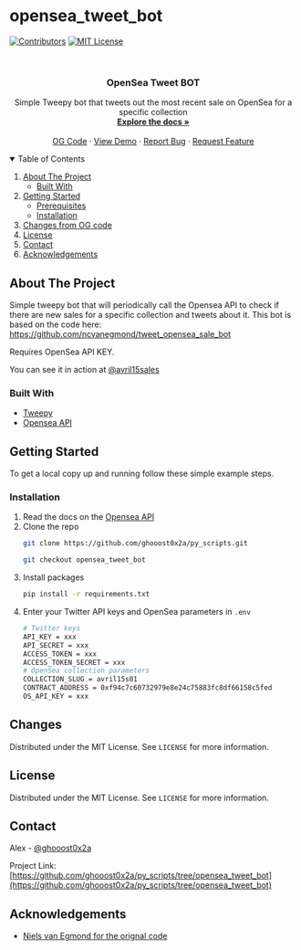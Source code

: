 # opensea_tweet_bot
 
<!-- PROJECT SHIELDS -->
<!--
*** https://www.markdownguide.org/basic-syntax/#reference-style-links
-->
[![Contributors][contributors-shield]][contributors-url]
[![MIT License][license-shield]][license-url]
<!--[![LinkedIn][linkedin-shield]][linkedin-url]-->



<!-- PROJECT LOGO -->
<br />
<p align="center">
  <!--<a href="https://github.com/ncvanegmond/tweet_opensea_sale_bot">
    <img src="images/logo.png" alt="Logo" width="80" height="80">
  </a>-->

  <h3 align="center">OpenSea Tweet BOT</h3>

  <p align="center">
    Simple Tweepy bot that tweets out the most recent sale on OpenSea for a specific collection
    <br />
    <a href="https://github.com/ghooost0x2a/py_scripts/tree/opensea_tweet_bot"><strong>Explore the docs »</strong></a>
    <br />
    <br />
    <a href="https://github.com/ncvanegmond/tweet_opensea_sale_bot">OG Code</a>
    ·
    <a href="https://twitter.com/avril15sales">View Demo</a>
    ·
    <a href="https://github.com/ghooost0x2a/py_scripts/issues">Report Bug</a>
    ·
    <a href="https://github.com/ghooost0x2a/py_scripts/issues">Request Feature</a>
  </p>
</p>



<!-- TABLE OF CONTENTS -->
<details open="open">
  <summary>Table of Contents</summary>
  <ol>
    <li>
      <a href="#about-the-project">About The Project</a>
      <ul>
        <li><a href="#built-with">Built With</a></li>
      </ul>
    </li>
    <li>
      <a href="#getting-started">Getting Started</a>
      <ul>
        <li><a href="#prerequisites">Prerequisites</a></li>
        <li><a href="#installation">Installation</a></li>
      </ul>
    </li>
    <li><a href="#changes">Changes from OG code</a></li>
    <li><a href="#license">License</a></li>
    <li><a href="#contact">Contact</a></li>
    <li><a href="#acknowledgements">Acknowledgements</a></li>
  </ol>
</details>



<!-- ABOUT THE PROJECT -->
## About The Project

Simple tweepy bot that will periodically call the Opensea API to check if there are new sales for a specific collection and tweets about it. This bot is based on the code here: https://github.com/ncvanegmond/tweet_opensea_sale_bot

Requires OpenSea API KEY. 

You can see it in action at [@avril15sales](https://twitter.com/avril15sales)

### Built With

* [Tweepy](https://www.tweepy.org/)
* [Opensea API](https://docs.opensea.io/reference/api-overview)




<!-- GETTING STARTED -->
## Getting Started

To get a local copy up and running follow these simple example steps.

### Installation

1. Read the docs on the [Opensea API](https://docs.opensea.io/reference/api-overview)
2. Clone the repo
   ```sh
   git clone https://github.com/ghooost0x2a/py_scripts.git
   ```
   ```sh
   git checkout opensea_tweet_bot
   ```   
3. Install packages
   ```sh
   pip install -r requirements.txt
   ```
4. Enter your Twitter API keys and OpenSea parameters in `.env`
   ```sh
   # Twitter keys
   API_KEY = xxx
   API_SECRET = xxx
   ACCESS_TOKEN = xxx
   ACCESS_TOKEN_SECRET = xxx
   # OpenSea collection parameters
   COLLECTION_SLUG = avril15s01
   CONTRACT_ADDRESS = 0xf94c7c60732979e8e24c75883fc8df66158c5fed
   OS_API_KEY = xxx
   ```
<!-- CHANGES -->
## Changes

Distributed under the MIT License. See `LICENSE` for more information.


<!-- LICENSE -->
## License

Distributed under the MIT License. See `LICENSE` for more information.



<!-- CONTACT -->
## Contact

Alex - [@ghooost0x2a](https://twitter.com/ghooost0x2a)

Project Link: [https://github.com/ghooost0x2a/py_scripts/tree/opensea_tweet_bot](https://github.com/ghooost0x2a/py_scripts/tree/opensea_tweet_bot)



<!-- ACKNOWLEDGEMENTS -->
## Acknowledgements
* [Niels van Egmond for the orignal code](https://github.com/ncvanegmond/tweet_opensea_sale_bot)





<!-- MARKDOWN LINKS & IMAGES -->
<!-- https://www.markdownguide.org/basic-syntax/#reference-style-links -->
[contributors-shield]: https://img.shields.io/github/contributors/ncvanegmond/tweet_opensea_sale_bot.svg?style=for-the-badge
[contributors-url]: https://github.com/ghooost0x2a
[forks-shield]: https://img.shields.io/github/forks/ncvanegmond/tweet_opensea_sale_bot.svg?style=for-the-badge
[forks-url]: https://github.com/ncvanegmond/tweet_opensea_sale_bot/network/members
[stars-shield]: https://img.shields.io/github/stars/ncvanegmond/tweet_opensea_sale_bot.svg?style=for-the-badge
[stars-url]: https://github.com/ncvanegmond/tweet_opensea_sale_bot/stargazers
[issues-shield]: https://img.shields.io/github/issues/ncvanegmond/tweet_opensea_sale_bot.svg?style=for-the-badge
[issues-url]: https://github.com/ncvanegmond/tweet_opensea_sale_bot/issues
[license-shield]: https://img.shields.io/github/license/ncvanegmond/tweet_opensea_sale_bot.svg?style=for-the-badge
[license-url]: https://github.com/ncvanegmond/tweet_opensea_sale_bot/blob/master/LICENSE.txt
[linkedin-shield]: https://img.shields.io/badge/-LinkedIn-black.svg?style=for-the-badge&logo=linkedin&colorB=555
[linkedin-url]: https://linkedin.com/in/othneildrew
[product-screenshot]: images/screenshot.png